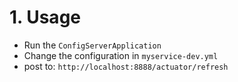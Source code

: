 # 1. Usage 
- Run the `ConfigServerApplication`
- Change the configuration in `myservice-dev.yml`
- post to: `http://localhost:8888/actuator/refresh`
